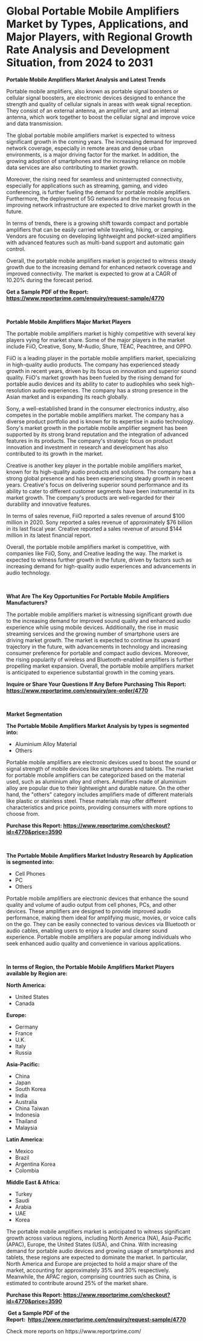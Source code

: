<p><h1>Global Portable Mobile Amplifiers Market by Types, Applications, and Major Players, with Regional Growth Rate Analysis and Development Situation, from 2024 to 2031</h1></p><p><strong>Portable Mobile Amplifiers Market Analysis and Latest Trends</strong></p>
<p><p>Portable mobile amplifiers, also known as portable signal boosters or cellular signal boosters, are electronic devices designed to enhance the strength and quality of cellular signals in areas with weak signal reception. They consist of an external antenna, an amplifier unit, and an internal antenna, which work together to boost the cellular signal and improve voice and data transmission.</p><p>The global portable mobile amplifiers market is expected to witness significant growth in the coming years. The increasing demand for improved network coverage, especially in remote areas and dense urban environments, is a major driving factor for the market. In addition, the growing adoption of smartphones and the increasing reliance on mobile data services are also contributing to market growth.</p><p>Moreover, the rising need for seamless and uninterrupted connectivity, especially for applications such as streaming, gaming, and video conferencing, is further fueling the demand for portable mobile amplifiers. Furthermore, the deployment of 5G networks and the increasing focus on improving network infrastructure are expected to drive market growth in the future.</p><p>In terms of trends, there is a growing shift towards compact and portable amplifiers that can be easily carried while traveling, hiking, or camping. Vendors are focusing on developing lightweight and pocket-sized amplifiers with advanced features such as multi-band support and automatic gain control.</p><p>Overall, the portable mobile amplifiers market is projected to witness steady growth due to the increasing demand for enhanced network coverage and improved connectivity. The market is expected to grow at a CAGR of 10.20% during the forecast period.</p></p>
<p><strong>Get a Sample PDF of the Report:&nbsp; <a href="https://www.reportprime.com/enquiry/request-sample/4770">https://www.reportprime.com/enquiry/request-sample/4770</a></strong></p>
<p>&nbsp;</p>
<p><strong>Portable Mobile Amplifiers Major Market Players</strong></p>
<p><p>The portable mobile amplifiers market is highly competitive with several key players vying for market share. Some of the major players in the market include FiiO, Creative, Sony, M-Audio, Shure, TEAC, Peachtree, and OPPO.</p><p>FiiO is a leading player in the portable mobile amplifiers market, specializing in high-quality audio products. The company has experienced steady growth in recent years, driven by its focus on innovation and superior sound quality. FiiO's market growth has been fueled by the rising demand for portable audio devices and its ability to cater to audiophiles who seek high-resolution audio experiences. The company has a strong presence in the Asian market and is expanding its reach globally.</p><p>Sony, a well-established brand in the consumer electronics industry, also competes in the portable mobile amplifiers market. The company has a diverse product portfolio and is known for its expertise in audio technology. Sony's market growth in the portable mobile amplifier segment has been supported by its strong brand reputation and the integration of advanced features in its products. The company's strategic focus on product innovation and investment in research and development has also contributed to its growth in the market.</p><p>Creative is another key player in the portable mobile amplifiers market, known for its high-quality audio products and solutions. The company has a strong global presence and has been experiencing steady growth in recent years. Creative's focus on delivering superior sound performance and its ability to cater to different customer segments have been instrumental in its market growth. The company's products are well-regarded for their durability and innovative features.</p><p>In terms of sales revenue, FiiO reported a sales revenue of around $100 million in 2020. Sony reported a sales revenue of approximately $76 billion in its last fiscal year. Creative reported a sales revenue of around $144 million in its latest financial report.</p><p>Overall, the portable mobile amplifiers market is competitive, with companies like FiiO, Sony, and Creative leading the way. The market is expected to witness further growth in the future, driven by factors such as increasing demand for high-quality audio experiences and advancements in audio technology.</p></p>
<p>&nbsp;</p>
<p><strong>What Are The Key Opportunities For Portable Mobile Amplifiers Manufacturers?</strong></p>
<p><p>The portable mobile amplifiers market is witnessing significant growth due to the increasing demand for improved sound quality and enhanced audio experience while using mobile devices. Additionally, the rise in music streaming services and the growing number of smartphone users are driving market growth. The market is expected to continue its upward trajectory in the future, with advancements in technology and increasing consumer preference for portable and compact audio devices. Moreover, the rising popularity of wireless and Bluetooth-enabled amplifiers is further propelling market expansion. Overall, the portable mobile amplifiers market is anticipated to experience substantial growth in the coming years.</p></p>
<p><strong>Inquire or Share Your Questions If Any Before Purchasing This Report: <a href="https://www.reportprime.com/enquiry/pre-order/4770">https://www.reportprime.com/enquiry/pre-order/4770</a></strong></p>
<p>&nbsp;</p>
<p><strong>Market Segmentation</strong></p>
<p><strong>The Portable Mobile Amplifiers Market Analysis by types is segmented into:</strong></p>
<p><ul><li>Aluminium Alloy Material</li><li>Others</li></ul></p>
<p><p>Portable mobile amplifiers are electronic devices used to boost the sound or signal strength of mobile devices like smartphones and tablets. The market for portable mobile amplifiers can be categorized based on the material used, such as aluminium alloy and others. Amplifiers made of aluminium alloy are popular due to their lightweight and durable nature. On the other hand, the "others" category includes amplifiers made of different materials like plastic or stainless steel. These materials may offer different characteristics and price points, providing consumers with more options to choose from.</p></p>
<p><strong>Purchase this Report:&nbsp;<a href="https://www.reportprime.com/checkout?id=4770&price=3590">https://www.reportprime.com/checkout?id=4770&price=3590</a></strong></p>
<p>&nbsp;</p>
<p><strong>The Portable Mobile Amplifiers Market Industry Research by Application is segmented into:</strong></p>
<p><ul><li>Cell Phones</li><li>PC</li><li>Others</li></ul></p>
<p><p>Portable mobile amplifiers are electronic devices that enhance the sound quality and volume of audio output from cell phones, PCs, and other devices. These amplifiers are designed to provide improved audio performance, making them ideal for amplifying music, movies, or voice calls on the go. They can be easily connected to various devices via Bluetooth or audio cables, enabling users to enjoy a louder and clearer sound experience. Portable mobile amplifiers are popular among individuals who seek enhanced audio quality and convenience in various applications.</p></p>
<p>&nbsp;</p>
<p><strong>In terms of Region, the Portable Mobile Amplifiers Market Players available by Region are:</strong></p>
<p>
    <p> <strong> North America: </strong>
        <ul>
            <li>United States</li>
            <li>Canada</li>
        </ul>
        </p> 
    <p> <strong> Europe: </strong>
        <ul>
            <li>Germany</li>
            <li>France</li>
            <li>U.K.</li>
            <li>Italy</li>
            <li>Russia</li>
        </ul>
        </p> 
    <p> <strong> Asia-Pacific: </strong>
        <ul>
            <li>China</li>
            <li>Japan</li>
            <li>South Korea</li>
            <li>India</li>
            <li>Australia</li>
            <li>China Taiwan</li>
            <li>Indonesia</li>
            <li>Thailand</li>
            <li>Malaysia</li>
        </ul>
        </p> 
    <p> <strong> Latin America: </strong>
        <ul>
            <li>Mexico</li>
            <li>Brazil</li>
            <li>Argentina Korea</li>
            <li>Colombia</li>
        </ul>
        </p> 
    <p> <strong> Middle East & Africa: </strong>
        <ul>
            <li>Turkey</li>
            <li>Saudi</li>
            <li>Arabia</li>
            <li>UAE</li>
            <li>Korea</li>
        </ul>
    </p>
    </p>
<p><p>The portable mobile amplifiers market is anticipated to witness significant growth across various regions, including North America (NA), Asia-Pacific (APAC), Europe, the United States (USA), and China. With increasing demand for portable audio devices and growing usage of smartphones and tablets, these regions are expected to dominate the market. In particular, North America and Europe are projected to hold a major share of the market, accounting for approximately 35% and 30% respectively. Meanwhile, the APAC region, comprising countries such as China, is estimated to contribute around 25% of the market share.</p></p>
<p><strong>Purchase this Report: <a href="https://www.reportprime.com/checkout?id=4770&price=3590">https://www.reportprime.com/checkout?id=4770&price=3590</a></strong></p>
<p>&nbsp;<strong>Get a Sample PDF of the Report:&nbsp;&nbsp;<a href="https://www.reportprime.com/enquiry/request-sample/4770">https://www.reportprime.com/enquiry/request-sample/4770</a></strong></p>
<p><strong></strong></p>
<p>Check more reports on https://www.reportprime.com/</p>